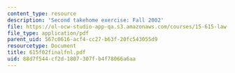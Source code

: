 ```yaml
---
content_type: resource
description: 'Second takehome exercise: Fall 2002'
file: https://ol-ocw-studio-app-qa.s3.amazonaws.com/courses/15-615-law-for-the-entrepreneur-and-manager-spring-2003/88d7f544cf2d1807307fb4f78066a6aa_615f02finalfnl.pdf
file_type: application/pdf
parent_uid: 567c0616-acf4-cc27-b63f-20fc543055d9
resourcetype: Document
title: 615f02finalfnl.pdf
uid: 88d7f544-cf2d-1807-307f-b4f78066a6aa
---
```

